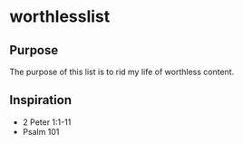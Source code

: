 # worthlesslist

## Purpose
The purpose of this list is to rid my life of worthless content.

## Inspiration
- 2 Peter 1:1-11
- Psalm 101 
